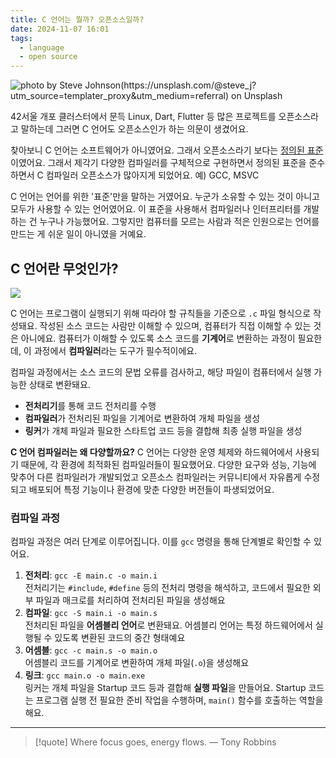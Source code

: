 ```yaml
---
title: C 언어는 뭘까? 오픈소스일까?
date: 2024-11-07 16:01
tags:
  - language
  - open source
---
```


![photo by Steve Johnson(https://unsplash.com/@steve_j?utm_source=templater_proxy&utm_medium=referral) on Unsplash](https://images.unsplash.com/photo-1724427245256-282439d3421a?crop=entropy&cs=srgb&fm=jpg&ixid=M3w2NDU1OTF8MHwxfHJhbmRvbXx8fHx8fHx8fDE3MzA5NjI4OTZ8&ixlib=rb-4.0.3&q=85&w=768&h=432)

42서울 개포 클러스터에서 문득 Linux, Dart, Flutter 등 많은 프로젝트를 오픈소스라고 말하는데 그러면 C 언어도 오픈소스인가 하는 의문이 생겼어요.

찾아보니 C 언어는 소프트웨어가 아니였어요. 그래서 오픈소스라기 보다는 [정의된 표준](http://www.open-std.org/jtc1/sc22/wg14/)이였어요. 그래서 제각기 다양한 컴파일러를 구체적으로 구현하면서 정의된 표준을 준수하면서 C 컴파일러 오픈소스가 많아지게 되었어요. 예) GCC, MSVC

C 언어는 언어를 위한 '표준'만을 말하는 거였어요. 누군가 소유할 수 있는 것이 아니고 모두가 사용할 수 있는 언어였어요. 이 표준을 사용해서 컴파일러나 인터프리터를 개발하는 건 누구나 가능했어요. 그렇지만 컴퓨터를 모르는 사람과 적은 인원으로는 언어를 만드는 게 쉬운 일이 아니였을 거예요.
## C 언어란 무엇인가?

![](assets/202411071601-20241107162109029.webp)

C 언어는 프로그램이 실행되기 위해 따라야 할 규칙들을 기준으로 `.c` 파일 형식으로 작성돼요. 작성된 소스 코드는 사람만 이해할 수 있으며, 컴퓨터가 직접 이해할 수 있는 것은 아니에요. 컴퓨터가 이해할 수 있도록 소스 코드를 **기계어**로 변환하는 과정이 필요한데, 이 과정에서 **컴파일러**라는 도구가 필수적이에요.

컴파일 과정에서는 소스 코드의 문법 오류를 검사하고, 해당 파일이 컴퓨터에서 실행 가능한 상태로 변환돼요.
- **전처리기**를 통해 코드 전처리를 수행
- **컴파일러**가 전처리된 파일을 기계어로 변환하여 개체 파일을 생성
- **링커**가 개체 파일과 필요한 스타트업 코드 등을 결합해 최종 실행 파일을 생성

**C 언어 컴파일러는 왜 다양할까요?**
C 언어는 다양한 운영 체제와 하드웨어에서 사용되기 때문에, 각 환경에 최적화된 컴파일러들이 필요했어요.
다양한 요구와 성능, 기능에 맞추어 다른 컴파일러가 개발되었고 오픈소스 컴파일러는 커뮤니티에서 자유롭게 수정되고 배포되어 특정 기능이나 환경에 맞춘 다양한 버전들이 파생되었어요.
### 컴파일 과정
컴파일 과정은 여러 단계로 이루어집니다. 이를 `gcc` 명령을 통해 단계별로 확인할 수 있어요.
1. **전처리**: `gcc -E main.c -o main.i`  
    전처리기는 `#include`, `#define` 등의 전처리 명령을 해석하고, 코드에서 필요한 외부 파일과 매크로를 처리하여 전처리된 파일을 생성해요
2. **컴파일**: `gcc -S main.i -o main.s`  
    전처리된 파일을 **어셈블리 언어**로 변환돼요. 어셈블리 언어는 특정 하드웨어에서 실행될 수 있도록 변환된 코드의 중간 형태예요
3. **어셈블**: `gcc -c main.s -o main.o`  
    어셈블리 코드를 기계어로 변환하여 개체 파일(`.o`)을 생성해요
4. **링크**: `gcc main.o -o main.exe`  
    링커는 개체 파일을 Startup 코드 등과 결합해 **실행 파일**을 만들어요. Startup 코드는 프로그램 실행 전 필요한 준비 작업을 수행하며, `main()` 함수를 호출하는 역할을 해요.

---

> [!quote] Where focus goes, energy flows.
> — Tony Robbins